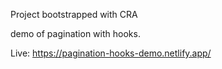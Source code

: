 Project bootstrapped with CRA

demo of pagination with hooks.

Live: https://pagination-hooks-demo.netlify.app/
